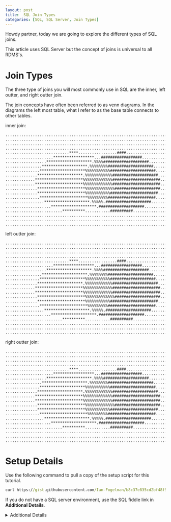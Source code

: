 ```yaml
---
layout: post
title:  SQL Join Types
categories: [SQL, SQL Server, Join Types]
---
```


Howdy partner, today we are going to explore the different types of SQL joins.

This article uses SQL Server but the concept of joins is universal to all RDMS's.

# Join Types

The three type of joins you will most commonly use in SQL are the inner, left outter, and right outter join.

The join concepts have often been referred to as venn diagrams. In the diagrams the left most table, what I refer to as the base table
connects to other tables.

inner join:

```
................................................................................
................................................................................
................................................................................
................................................................................
............................****.................####...........................
.....................******************...##################....................
..................********************.%%%%####################.................
................********************.%%%%%%%%####################...............
...............********************%%%%%%%%%%%####################..............
..............********************.%%%%%%%%%%%%####################.............
.............*********************%%%%%%%%%%%%%#####################............
.............*********************%%%%%%%%%%%%%#####################............
..............*********************%%%%%%%%%%%%%####################............
..............*********************%%%%%%%%%%%#####################.............
...............*********************%%%%%%%%%#####################..............
.................********************.%%%%%.####################................
....................********************.####################...................
.........................**********...........##########........................
................................................................................
................................................................................
................................................................................
```


left outter join:

```
................................................................................
................................................................................
................................................................................
................................................................................
............................****.................####...........................
.....................******************...##################....................
..................********************.%%%%####################.................
................********************.%%%%%%%%####################...............
...............********************%%%%%%%%%%%####################..............
..............********************.%%%%%%%%%%%%####################.............
.............*********************%%%%%%%%%%%%%#####################............
.............*********************%%%%%%%%%%%%%#####################............
..............*********************%%%%%%%%%%%%%####################............
..............*********************%%%%%%%%%%%#####################.............
...............*********************%%%%%%%%%#####################..............
.................********************.%%%%%.####################................
....................********************.####################...................
.........................**********...........##########........................
................................................................................
................................................................................
................................................................................
```

right outter join:

```
................................................................................
................................................................................
................................................................................
................................................................................
............................****.................####...........................
.....................******************...##################....................
..................********************.%%%%####################.................
................********************.%%%%%%%%####################...............
...............********************%%%%%%%%%%%####################..............
..............********************.%%%%%%%%%%%%####################.............
.............*********************%%%%%%%%%%%%%#####################............
.............*********************%%%%%%%%%%%%%#####################............
..............*********************%%%%%%%%%%%%%####################............
..............*********************%%%%%%%%%%%#####################.............
...............*********************%%%%%%%%%#####################..............
.................********************.%%%%%.####################................
....................********************.####################...................
.........................**********...........##########........................
................................................................................
................................................................................
................................................................................
```


# Setup Details

Use the following command to pull a copy of the setup script for this tutorial. 

```cmd 
curl https://gist.githubusercontent.com/Ian-Fogelman/b8c37e835cd2bf48f94042d7f19fef06/raw/a0265565f83375f63426f9af28ed6699928cfee3/DBCB-Join-Types.sql -o DBCD-Join-Types.sql
```

If you do not have a SQL server environment, use the SQL fiddle link in **Additional Details**.

<details>
  <summary>Additional Details</summary>
  <ul><li>SQL Fiddle - http://sqlfiddle.com/#!18/edd5e7/5</li><ul>
  <ul><li>Full Script - https://gist.githubusercontent.com/Ian-Fogelman/b8c37e835cd2bf48f94042d7f19fef06/raw/a0265565f83375f63426f9af28ed6699928cfee3/DBCB-Join-Types.sql</li><ul>
</details>

# 


